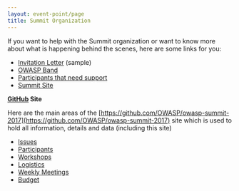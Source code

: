 ```yaml
---
layout: event-point/page
title: Summit Organization
---
```


If you want to help with the Summit organization or want to know more about what is happening behind the scenes, here are some links for you:

* [Invitation Letter](../Logistics/Invitation-letter.md) (sample)
* [OWASP Band](../Logistics/Owasp-Band.html)
* [Participants that need support](../Logistics/Participants-need-support.html)
* [Summit Site](../Logistics/Summit-site.html)


**[GitHub](https://github.com/OWASP/owasp-summit-2017) Site** 

Here are the main areas of the [https://github.com/OWASP/owasp-summit-2017](https://github.com/OWASP/owasp-summit-2017) site which is used to hold all information, details and data (including this site)
 
* [Issues](https://github.com/OWASP/owasp-summit-2017/issues)
* [Participants](https://github.com/OWASP/owasp-summit-2017/tree/master/Participants)
* [Workshops](https://github.com/OWASP/owasp-summit-2017/tree/master/Workshops)
* [Logistics](https://github.com/OWASP/owasp-summit-2017/tree/master/Logistics)
* [Weekly Meetings](https://github.com/OWASP/owasp-summit-2017/tree/master/Logistics/meetings)
* [Budget](https://github.com/OWASP/owasp-summit-2017/tree/master/Budget)
